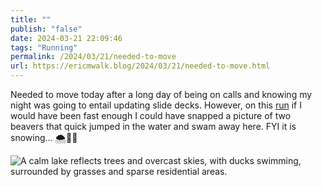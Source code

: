 ```yaml
---
title: ""
publish: "false"
date: 2024-03-21 22:09:46
tags: "Running"
permalink: /2024/03/21/needed-to-move
url: https://ericmwalk.blog/2024/03/21/needed-to-move.html
---
```


Needed to move today after a long day of being on calls and knowing my night was going to entail updating slide decks. However, on this [run](https://strava.com/activities/11011364151) if I would have been fast enough I could have snapped a picture of two beavers that quick jumped in the water and swam away here. FYI it is snowing… 🌨️🤦‍♂️

![A calm lake reflects trees and overcast skies, with ducks swimming, surrounded by grasses and sparse residential areas.](https://ericmwalk.blog/uploads/2024/img-8378.jpeg)